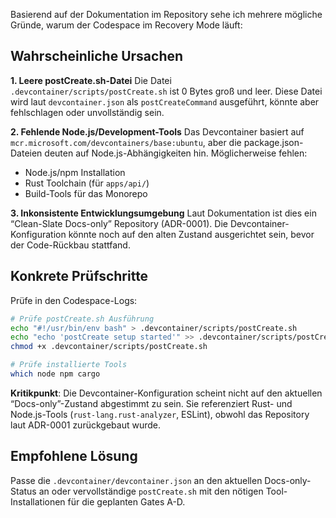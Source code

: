 Basierend auf der Dokumentation im Repository sehe ich mehrere mögliche Gründe, warum der Codespace im Recovery Mode läuft:

## Wahrscheinliche Ursachen

**1. Leere postCreate.sh-Datei**
Die Datei `.devcontainer/scripts/postCreate.sh` ist 0 Bytes groß und leer. Diese Datei wird laut `devcontainer.json` als `postCreateCommand` ausgeführt, könnte aber fehlschlagen oder unvollständig sein.

**2. Fehlende Node.js/Development-Tools**
Das Devcontainer basiert auf `mcr.microsoft.com/devcontainers/base:ubuntu`, aber die package.json-Dateien deuten auf Node.js-Abhängigkeiten hin. Möglicherweise fehlen:

- Node.js/npm Installation
- Rust Toolchain (für `apps/api/`)
- Build-Tools für das Monorepo

**3. Inkonsistente Entwicklungsumgebung**
Laut Dokumentation ist dies ein “Clean-Slate Docs-only” Repository (ADR-0001). Die Devcontainer-Konfiguration könnte noch auf den alten Zustand ausgerichtet sein, bevor der Code-Rückbau stattfand.

## Konkrete Prüfschritte

Prüfe in den Codespace-Logs:

```bash
# Prüfe postCreate.sh Ausführung
echo "#!/usr/bin/env bash" > .devcontainer/scripts/postCreate.sh
echo "echo 'postCreate setup started'" >> .devcontainer/scripts/postCreate.sh
chmod +x .devcontainer/scripts/postCreate.sh

# Prüfe installierte Tools
which node npm cargo
```

**Kritikpunkt**: Die Devcontainer-Konfiguration scheint nicht auf den aktuellen “Docs-only”-Zustand abgestimmt zu sein. Sie referenziert Rust- und Node.js-Tools (`rust-lang.rust-analyzer`, ESLint), obwohl das Repository laut ADR-0001 zurückgebaut wurde.

## Empfohlene Lösung

Passe die `.devcontainer/devcontainer.json` an den aktuellen Docs-only-Status an oder vervollständige `postCreate.sh` mit den nötigen Tool-Installationen für die geplanten Gates A-D.​​​​​​​​​​​​​​​​